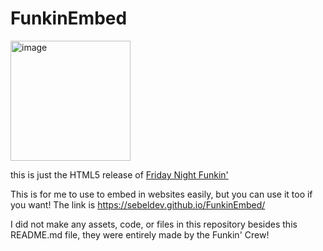 # FunkinEmbed
<img width="192" height="192" alt="image" src="https://github.com/user-attachments/assets/96f8b91e-1abe-4b30-8142-f55712623ab8">

this is just the HTML5 release of [Friday Night Funkin'](https://github.com/FunkinCrew/Funkin)

This is for me to use to embed in websites easily, but you can use it too if you want! 
The link is https://sebeldev.github.io/FunkinEmbed/

I did not make any assets, code, or files in this repository besides this README.md file, they were entirely made by the Funkin' Crew!
